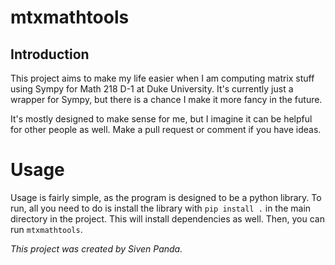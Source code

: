# mtxmathtools 
## Introduction
This project aims to make my life easier when I am computing matrix stuff using Sympy for Math 218 D-1 at Duke University. It's currently just a wrapper for Sympy, but there is a chance I make it more fancy in the future.

It's mostly designed to make sense for me, but I imagine it can be helpful for other people as well. Make a pull request or comment if you have ideas.


# Usage
Usage is fairly simple, as the program is designed to be a python library. To run, all you need to do is install the library with `pip install .` in the main directory in the project. This will install dependencies as well. Then, you can run `mtxmathtools`.


*This project was created by Siven Panda.*
